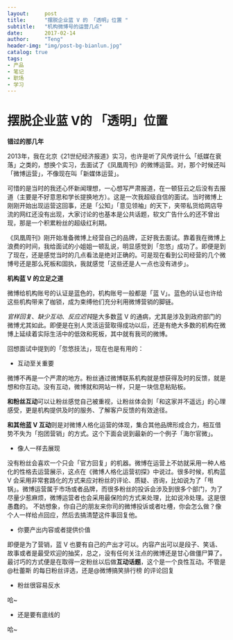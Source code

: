 ```yaml
---
layout:     post
title:      "摆脱企业蓝 V 的 「透明」位置 "
subtitle:   "机构微博号的运营几点"
date:       2017-02-14
author:     "Teng"
header-img: "img/post-bg-bianlun.jpg"
catalog: true
tags:
- 产品
- 笔记
- 职场
- 学习
---
```


# 摆脱企业蓝 V的 「透明」位置 

**错过的那几年**

2013年，我在北京《21世纪经济报道》实习，也许是听了风传说什么「纸媒在衰落」之类的，想换个实习，去面试了《凤凰周刊》的微博运营。对，那个时候还叫「微博运营」，不像现在叫「新媒体运营」。

可惜的是当时的我还心怀新闻理想，一心想写严肃报道，在一顿狂云之后没有去报道（主要是不好意思和学长提换地方）。这是一次我超级自信的面试。当时微博上刚刚开始出现运营这回事，还是「公知」「意见领袖」的天下，夹带私货给网店导流的网红还没有出现，大家讨论的也基本是公共话题，软文广告什么的还不曾出现，那是一个积累粉丝的超级红利期。

《凤凰周刊》刚开始准备微博上经营自己的品牌，正好我去面试。靠着我在微博上浪费的时间，我给面试的小姐姐一顿乱说，明显感觉到「忽悠」成功了。即便是到了现在，还是感觉当时的几点看法是绝对正确的。可是现在看到公司经营的几个微博号还是那么死板和固执，我就感觉「这些还是人一点也没有进步」。

**机构蓝 V 的立足之道**

微博给机构账号的认证是蓝色的，机构账号一般都是「蓝 V」。蓝色的认证也许给这些机构带来了枷锁，成为束缚他们充分利用微博营销的脚链。

*官样回复*、*缺少互动*、*反应迟钝*是大多数蓝 V 的通病，尤其是涉及到政府部门的微博尤其如此。即便是在别人灵活运营取得成功以后，还是有绝大多数的机构在微博上延续着实际生活中的低效和死板，其中就有我司的微博。

回想面试中提到的「忽悠技法」，现在也是有用的：

- 互动至关重要 

微博不再是一个严肃的地方。粉丝通过微博联系机构就是想获得及时的反馈，就是想和你互动。没有互动，微博就和网站一样，只是一块信息粘贴板。

**和粉丝互动**可以让粉丝感觉自己被重视，让粉丝体会到「和这家并不遥远」的心理感受，更是机构提供及时的服务、了解客户反馈的有效途径。

**和其他蓝 V 互动**则是对微博人格化运营的体现，集合其他品牌形成合力，相互借势不失为「抱团营销」的方式。这个下面会说到最新的一个例子「海尔官微」。

- 像人一样去展现

没有粉丝会喜欢一个只会「官方回复」的机器。微博在运营上不妨就采用一种人格化的性格去运营展示，这点在《微博人格化运营初探》中说过。很多时候，机构蓝 V 会采用非常套路化的方式来应对粉丝的评论、质疑、咨询，比如说为了「甩锅」。微博运营属于市场或者品牌，而很多粉丝的投诉会涉及到很多个部门，为了尽量少惹麻烦，微博运营者也会采用最保险的方式来处理，比如说冷处理。这是很愚蠢的。
不妨想象，你自己的朋友来你司的微博投诉或者吐槽，你会怎么做？像个人一样给点回应，然后去搞清楚这件事回复他。

- 你要产出内容或者提供价值

即便是为了营销，蓝 V 也要有自己的产出才可以。内容产出可以是段子、笑话、故事或者是最受欢迎的抽奖，总之，没有任何关注点的微博还是甘心做僵尸算了。
最讨巧的方式便是在取得一定粉丝以后做**互动话题**，这个是一个良性互动。不管是@杜蕾斯 的每日粉丝评选，还是@微博搞笑排行榜 的评论回复


- 粉丝很容易反水

哈~

- 还是要有底线的

哈~



